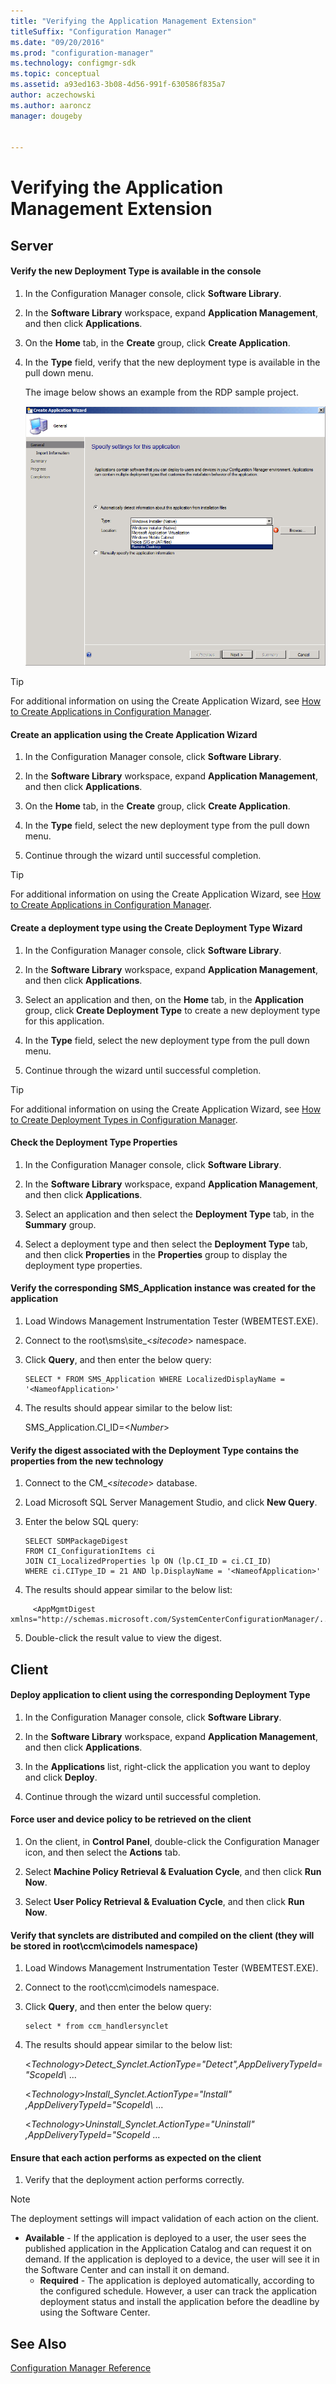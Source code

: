 ```yaml
---
title: "Verifying the Application Management Extension"
titleSuffix: "Configuration Manager"
ms.date: "09/20/2016"
ms.prod: "configuration-manager"
ms.technology: configmgr-sdk
ms.topic: conceptual
ms.assetid: a93ed163-3b08-4d56-991f-630586f835a7
author: aczechowski
ms.author: aaroncz
manager: dougeby


---
```

# Verifying the Application Management Extension
## Server  

#### Verify the new Deployment Type is available in the console  

1.  In the Configuration Manager console, click **Software Library**.  

2.  In the **Software Library** workspace, expand **Application Management**, and then click **Applications**.  

3.  On the **Home** tab, in the **Create** group, click **Create Application**.  

4.  In the **Type** field, verify that the new deployment type is available in the pull down menu.  

     The image below shows an example from the RDP sample project.  

     ![Screenshot showing successful registration](../../develop/apps/media/appmanregistrationscreenshot.gif "AppManRegistrationScreenshot")  

> [!TIP]
>  For additional information on using the Create Application Wizard, see [How to Create Applications in Configuration Manager](https://go.microsoft.com/fwlink/?LinkId=215691).  

#### Create an application using the Create Application Wizard  

1.  In the Configuration Manager console, click **Software Library**.  

2.  In the **Software Library** workspace, expand **Application Management**, and then click **Applications**.  

3.  On the **Home** tab, in the **Create** group, click **Create Application**.  

4.  In the **Type** field, select the new deployment type from the pull down menu.  

5.  Continue through the wizard until successful completion.  

> [!TIP]
>  For additional information on using the Create Application Wizard, see [How to Create Applications in Configuration Manager](https://go.microsoft.com/fwlink/?LinkId=215691).  

#### Create a deployment type using the Create Deployment Type Wizard  

1.  In the Configuration Manager console, click **Software Library**.  

2.  In the **Software Library** workspace, expand **Application Management**, and then click **Applications**.  

3.  Select an application and then, on the **Home** tab, in the **Application** group, click **Create Deployment Type** to create a new deployment type for this application.  

4.  In the **Type** field, select the new deployment type from the pull down menu.  

5.  Continue through the wizard until successful completion.  

> [!TIP]
>  For additional information on using the Create Application Wizard, see [How to Create Deployment Types in Configuration Manager](https://go.microsoft.com/fwlink/?LinkID=215692).  

#### Check the Deployment Type Properties  

1.  In the Configuration Manager console, click **Software Library**.  

2.  In the **Software Library** workspace, expand **Application Management**, and then click **Applications**.  

3.  Select an application and then select the **Deployment Type** tab, in the **Summary** group.  

4.  Select a deployment type and then select the **Deployment Type** tab, and then click **Properties** in the **Properties** group to display the deployment type properties.  

#### Verify the corresponding SMS_Application instance was created for the application  

1.  Load Windows Management Instrumentation Tester (WBEMTEST.EXE).  

2.  Connect to the root\sms\site_\<*sitecode*> namespace.  

3.  Click **Query**, and then enter the below query:  

    ```  
    SELECT * FROM SMS_Application WHERE LocalizedDisplayName = '<NameofApplication>'  
    ```  

4.  The results should appear similar to the below list:  

     SMS_Application.CI_ID=\<*Number*>  

#### Verify the digest associated with the Deployment Type contains the properties from the new technology  

1.  Connect to the CM_\<*sitecode*> database.  

2.  Load Microsoft SQL Server Management Studio, and click **New Query**.  

3.  Enter the below SQL query:  

    ```  
    SELECT SDMPackageDigest   
    FROM CI_ConfigurationItems ci  
    JOIN CI_LocalizedProperties lp ON (lp.CI_ID = ci.CI_ID)   
    WHERE ci.CIType_ID = 21 AND lp.DisplayName = '<NameofApplication>'  
    ```  

4.  The results should appear similar to the below list:  

```text
     <AppMgmtDigest xmlns="http://schemas.microsoft.com/SystemCenterConfigurationManager/...
```

5.  Double-click the result value to view the digest.  

## Client  

#### Deploy application to client using the corresponding Deployment Type  

1.  In the Configuration Manager console, click **Software Library**.  

2.  In the **Software Library** workspace, expand **Application Management**, and then click **Applications**.  

3.  In the **Applications** list, right-click the application you want to deploy and click **Deploy**.  

4.  Continue through the wizard until successful completion.  

#### Force user and device policy to be retrieved on the client  

1.  On the client, in **Control Panel**, double-click the Configuration Manager icon, and then select the **Actions** tab.  

2.  Select **Machine Policy Retrieval & Evaluation Cycle**, and then click **Run Now**.  

3.  Select **User Policy Retrieval & Evaluation Cycle**, and then click **Run Now**.  

#### Verify that synclets are distributed and compiled on the client (they will be stored in root\ccm\cimodels namespace)  

1. Load Windows Management Instrumentation Tester (WBEMTEST.EXE).  

2. Connect to the root\ccm\cimodels namespace.  

3. Click **Query**, and then enter the below query:  

   ```  
   select * from ccm_handlersynclet  
   ```  

4. The results should appear similar to the below list:  

    \<*Technology*>*Detect_Synclet.ActionType="Detect",AppDeliveryTypeId="ScopeId\\* ...

    \<*Technology*>*Install_Synclet.ActionType="Install" ,AppDeliveryTypeId="ScopeId\\* ...

    \<*Technology*>_Uninstall_Synclet.ActionType="Uninstall" ,AppDeliveryTypeId="ScopeId_ ...

#### Ensure that each action performs as expected on the client  

1.  Verify that the deployment action performs correctly.  

> [!NOTE]
>  The deployment settings will impact validation of each action on the client.  
> 
> - **Available** - If the application is deployed to a user, the user sees the published application in the Application Catalog and can request it on demand. If the application is deployed to a device, the user will see it in the Software Center and can install it on demand.  
>   -   **Required** - The application is deployed automatically, according to the configured schedule. However, a user can track the application deployment status and install the application before the deadline by using the Software Center.  

## See Also  
 [Configuration Manager Reference](../../develop/reference/configuration-manager-reference.md)
